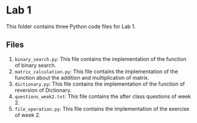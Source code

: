 # Lab 1

This folder contains three Python code files for Lab 1.

## Files

1. `binary_search.py`: This file contains the implementation of the function of binary search.
2. `matrix_calculation.py`: This file contains the implementation of the function about the addition and multiplication of matrix.
3. `dictionary.py`: This file contains the implementation of the function of reversion of Dictionary.
4. `questions_week2.txt`: This file contains the after class questions of week 2.
5. `file_operation.py`: This file contains the implementation of the exercise of week 2.
